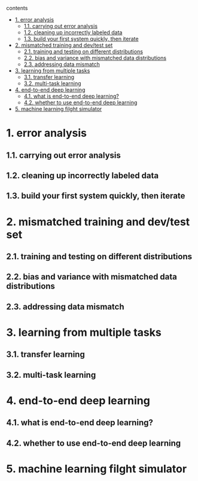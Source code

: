 contents

<!-- TOC -->

- [1. error analysis](#1-error-analysis)
    - [1.1. carrying out error analysis](#11-carrying-out-error-analysis)
    - [1.2. cleaning up incorrectly labeled data](#12-cleaning-up-incorrectly-labeled-data)
    - [1.3. build your first system quickly, then iterate](#13-build-your-first-system-quickly-then-iterate)
- [2. mismatched training and dev/test set](#2-mismatched-training-and-devtest-set)
    - [2.1. training and testing on different distributions](#21-training-and-testing-on-different-distributions)
    - [2.2. bias and variance with mismatched data distributions](#22-bias-and-variance-with-mismatched-data-distributions)
    - [2.3. addressing data mismatch](#23-addressing-data-mismatch)
- [3. learning from multiple tasks](#3-learning-from-multiple-tasks)
    - [3.1. transfer learning](#31-transfer-learning)
    - [3.2. multi-task learning](#32-multi-task-learning)
- [4. end-to-end deep learning](#4-end-to-end-deep-learning)
    - [4.1. what is end-to-end deep learning?](#41-what-is-end-to-end-deep-learning)
    - [4.2. whether to use end-to-end deep learning](#42-whether-to-use-end-to-end-deep-learning)
- [5. machine learning filght simulator](#5-machine-learning-filght-simulator)

<!-- /TOC -->

# 1. error analysis

## 1.1. carrying out error analysis

## 1.2. cleaning up incorrectly labeled data

## 1.3. build your first system quickly, then iterate

# 2. mismatched training and dev/test set

## 2.1. training and testing on different distributions

## 2.2. bias and variance with mismatched data distributions

## 2.3. addressing data mismatch

# 3. learning from multiple tasks

## 3.1. transfer learning

## 3.2. multi-task learning

# 4. end-to-end deep learning

## 4.1. what is end-to-end deep learning?

## 4.2. whether to use end-to-end deep learning

# 5. machine learning filght simulator



